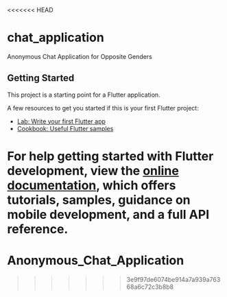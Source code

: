 <<<<<<< HEAD
# chat_application

Anonymous Chat Application for Opposite Genders

## Getting Started

This project is a starting point for a Flutter application.

A few resources to get you started if this is your first Flutter project:

- [Lab: Write your first Flutter app](https://docs.flutter.dev/get-started/codelab)
- [Cookbook: Useful Flutter samples](https://docs.flutter.dev/cookbook)

For help getting started with Flutter development, view the
[online documentation](https://docs.flutter.dev/), which offers tutorials,
samples, guidance on mobile development, and a full API reference.
=======
# Anonymous_Chat_Application
>>>>>>> 3e9f97de6074be914a7a939a76368a6c72c3b8b8
